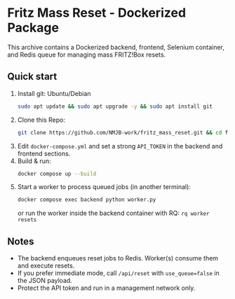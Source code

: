 # Fritz Mass Reset - Dockerized Package

This archive contains a Dockerized backend, frontend, Selenium container, and Redis queue for managing mass FRITZ!Box resets.

## Quick start
1. Install git:
   Ubuntu/Debian
   ```bash
   sudo apt update && sudo apt upgrade -y && sudo apt install git
   ```
2. Clone this Repo:
   ```bash
   git clone https://github.com/NMJB-work/fritz_mass_reset.git && cd fritz_mass_reset
   ```
3. Edit `docker-compose.yml` and set a strong `API_TOKEN` in the backend and frontend sections.
4. Build & run:
   ```bash
   docker compose up --build
   ```
5. Start a worker to process queued jobs (in another terminal):
   ```bash
   docker compose exec backend python worker.py
   ```
   or run the worker inside the backend container with RQ: `rq worker resets`

## Notes
- The backend enqueues reset jobs to Redis. Worker(s) consume them and execute resets.
- If you prefer immediate mode, call `/api/reset` with `use_queue=false` in the JSON payload.
- Protect the API token and run in a management network only.
